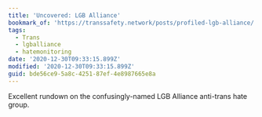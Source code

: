 ```yaml
---
title: 'Uncovered: LGB Alliance'
bookmark_of: 'https://transsafety.network/posts/profiled-lgb-alliance/'
tags:
  - Trans
  - lgballiance
  - hatemonitoring
date: '2020-12-30T09:33:15.899Z'
modified: '2020-12-30T09:33:15.899Z'
guid: bde56ce9-5a8c-4251-87ef-4e8987665e8a
---
```

Excellent rundown on the confusingly-named LGB Alliance anti-trans hate group.

